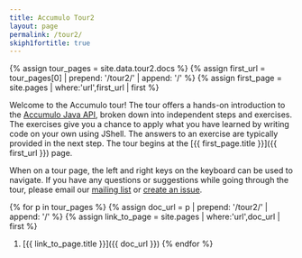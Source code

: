 ```yaml
---
title: Accumulo Tour2
layout: page
permalink: /tour2/
skiph1fortitle: true
---
```


{% assign tour_pages = site.data.tour2.docs %}
{% assign first_url = tour_pages[0] | prepend: '/tour2/' | append: '/' %}
{% assign first_page = site.pages | where:'url',first_url | first %}

Welcome to the Accumulo tour! The tour offers a hands-on introduction to the [Accumulo Java API](/api),
broken down into independent steps and exercises. The exercises give you a chance to apply what you
have learned by writing code on your own using JShell. The answers to an exercise are typically 
provided in the next step.  The tour begins at the
[{{ first_page.title }}]({{ first_url }}) page.

When on a tour page, the left and right keys on the keyboard can be used to navigate. If you have
any questions or suggestions while going through the tour, please email our [mailing list][mlist]
or [create an issue][issue].

{% for p in tour_pages %}
  {% assign doc_url = p | prepend: '/tour2/' | append: '/' %}
  {% assign link_to_page = site.pages | where:'url',doc_url | first %}
  1. [{{ link_to_page.title }}]({{ doc_url }})
{% endfor %}

[mlist]: /contact-us/#mailing-lists
[issue]: https://github.com/apache/accumulo-website/issues
